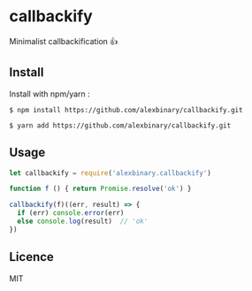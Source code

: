 # callbackify

Minimalist callbackification 👍

## Install

Install with npm/yarn :

```
$ npm install https://github.com/alexbinary/callbackify.git

$ yarn add https://github.com/alexbinary/callbackify.git
```

## Usage

```javascript
let callbackify = require('alexbinary.callbackify')

function f () { return Promise.resolve('ok') }

callbackify(f)((err, result) => {
  if (err) console.error(err)
  else console.log(result)  // 'ok'
})

```

## Licence

MIT

